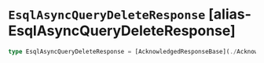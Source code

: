 # `EsqlAsyncQueryDeleteResponse` [alias-EsqlAsyncQueryDeleteResponse]
```typescript
type EsqlAsyncQueryDeleteResponse = [AcknowledgedResponseBase](./AcknowledgedResponseBase.md);
```
